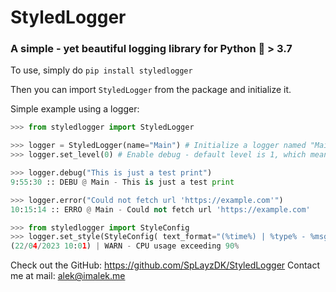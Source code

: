 # StyledLogger

### A simple - yet beautiful logging library for Python 🐍 > 3.7

To use, simply do `pip install styledlogger`

Then you can import `StyledLogger` from the package and initialize it.

Simple example using a logger:

```py
>>> from styledlogger import StyledLogger

>>> logger = StyledLogger(name="Main") # Initialize a logger named "Main"
>>> logger.set_level(0) # Enable debug - default level is 1, which means every log type except debug

>>> logger.debug("This is just a test print")
9:55:30 :: DEBU @ Main - This is just a test print

>>> logger.error("Could not fetch url 'https://example.com'")
10:15:14 :: ERRO @ Main - Could not fetch url 'https://example.com'

>>> from styledlogger import StyleConfig
>>> logger.set_style(StyleConfig( text_format="(%time%) | %type% - %msg%", time_format='DD/MM/YYYY hh:mm' )) # Change the text format and time format in the logs
(22/04/2023 10:01) | WARN - CPU usage exceeding 90%
```

Check out the GitHub: https://github.com/SpLayzDK/StyledLogger
Contact me at mail: alek@imalek.me